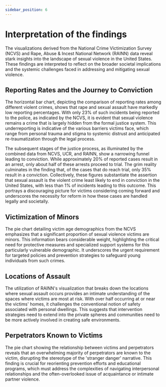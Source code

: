 ```yaml
---
sidebar_position: 6
---
```


# Interpretation of the findings

The visualizations derived from the National Crime Victimization Survey (NCVS) and Rape, Abuse & Incest National Network (RAINN) data reveal stark insights into the landscape of sexual violence in the United States. These findings are interpreted to reflect on the broader societal implications and the systemic challenges faced in addressing and mitigating sexual violence.

## Reporting Rates and the Journey to Conviction

The horizontal bar chart, depicting the comparison of reporting rates among different violent crimes, shows that rape and sexual assault have markedly low reporting percentages. With only 23% of such incidents being reported to the police, as indicated by the NCVS, it is evident that sexual violence remains a crime that is largely hidden from the formal justice system. This underreporting is indicative of the various barriers victims face, which range from personal trauma and stigma to systemic distrust and anticipated re-traumatization through the legal process.

The subsequent stages of the justice process, as illuminated by the combined data from NCVS, UCR, and RAINN, show a narrowing funnel leading to conviction. While approximately 20% of reported cases result in an arrest, only about half of these arrests proceed to trial. The grim reality culminates in the finding that, of the cases that do reach trial, only 35% result in a conviction. Collectively, these figures substantiate the assertion that sexual assault is the violent crime least likely to end in conviction in the United States, with less than 1% of incidents leading to this outcome. This portrays a discouraging picture for victims considering coming forward and underscores the necessity for reform in how these cases are handled legally and societally.

## Victimization of Minors

The pie chart detailing victim age demographics from the NCVS emphasizes that a significant proportion of sexual violence victims are minors. This information bears considerable weight, highlighting the critical need for protective measures and specialized support systems for this particularly vulnerable demographic. It underscores the urgent requirement for targeted policies and prevention strategies to safeguard young individuals from such crimes.

## Locations of Assault

The utilization of RAINN's visualization that breaks down the locations where sexual assault occurs provides an intimate understanding of the spaces where victims are most at risk. With over half occurring at or near the victims' homes, it challenges the conventional notion of safety associated with personal dwellings. This suggests that intervention strategies need to extend into the private spheres and communities need to be more actively involved in creating safe environments.

## Perpetrators Known to Victims

The pie chart showing the relationship between victims and perpetrators reveals that an overwhelming majority of perpetrators are known to the victim, disrupting the stereotype of the 'stranger danger' narrative. This finding is crucial for reorienting prevention efforts and educational programs, which must address the complexities of navigating interpersonal relationships and the often-overlooked issue of acquaintance or intimate partner violence.